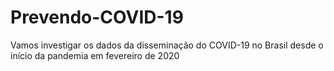 # Prevendo-COVID-19

Vamos investigar os dados da disseminação do COVID-19 no Brasil desde o início da pandemia em fevereiro de 2020
